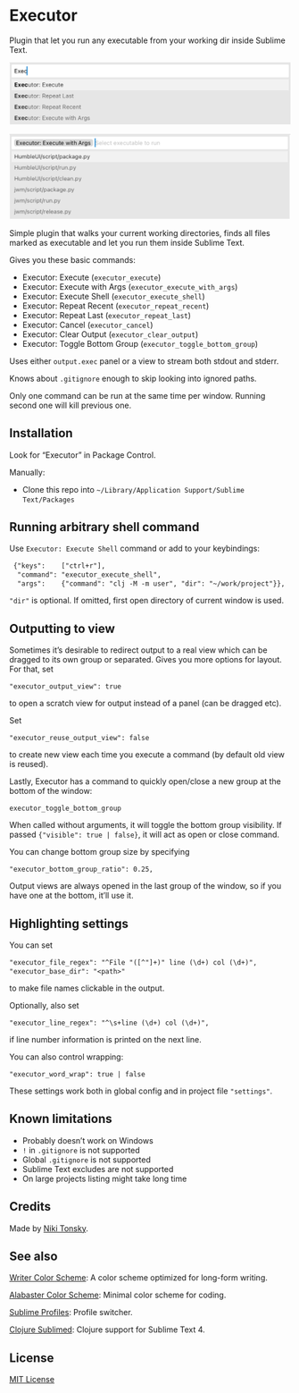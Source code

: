 # Executor

Plugin that let you run any executable from your working dir inside Sublime Text.

![](./screenshots/commands.png)

![](./screenshots/run.png)

Simple plugin that walks your current working directories, finds all files marked as executable and let you run them inside Sublime Text.

Gives you these basic commands:

- Executor: Execute (`executor_execute`)
- Executor: Execute with Args (`executor_execute_with_args`)
- Executor: Execute Shell (`executor_execute_shell`)
- Executor: Repeat Recent (`executor_repeat_recent`)
- Executor: Repeat Last (`executor_repeat_last`)
- Executor: Cancel (`executor_cancel`)
- Executor: Clear Output (`executor_clear_output`)
- Executor: Toggle Bottom Group (`executor_toggle_bottom_group`)

Uses either `output.exec` panel or a view to stream both stdout and stderr.

Knows about `.gitignore` enough to skip looking into ignored paths.

Only one command can be run at the same time per window. Running second one will kill previous one.

## Installation

Look for “Executor” in Package Control.

Manually:

- Clone this repo into `~/Library/Application Support/Sublime Text/Packages`

## Running arbitrary shell command

Use `Executor: Execute Shell` command or add to your keybindings:

```
 {"keys":    ["ctrl+r"],
  "command": "executor_execute_shell",
  "args":    {"command": "clj -M -m user", "dir": "~/work/project"}},
```

`"dir"` is optional. If omitted, first open directory of current window is used.

## Outputting to view

Sometimes it’s desirable to redirect output to a real view which can be dragged to its own group or separated. Gives you more options for layout. For that, set

```
"executor_output_view": true
```

to open a scratch view for output instead of a panel (can be dragged etc).

Set

```
"executor_reuse_output_view": false
```

to create new view each time you execute a command (by default old view is reused).

Lastly, Executor has a command to quickly open/close a new group at the bottom of the window:

```
executor_toggle_bottom_group
```

When called without arguments, it will toggle the bottom group visibility. If passed `{"visible": true | false}`, it will act as open or close command.

You can change bottom group size by specifying

```
"executor_bottom_group_ratio": 0.25,
```

Output views are always opened in the last group of the window, so if you have one at the bottom, it’ll use it.

## Highlighting settings

You can set

```
"executor_file_regex": "^File "([^"]+)" line (\d+) col (\d+)",
"executor_base_dir": "<path>"
```

to make file names clickable in the output.

Optionally, also set

```
"executor_line_regex": "^\s+line (\d+) col (\d+)",
```

if line number information is printed on the next line.

You can also control wrapping:

```
"executor_word_wrap": true | false
```

These settings work both in global config and in project file `"settings"`.

## Known limitations

- Probably doesn’t work on Windows
- `!` in `.gitignore` is not supported
- Global `.gitignore` is not supported
- Sublime Text excludes are not supported
- On large projects listing might take long time

## Credits

Made by [Niki Tonsky](https://twitter.com/nikitonsky).

## See also

[Writer Color Scheme](https://github.com/tonsky/sublime-scheme-writer): A color scheme optimized for long-form writing.

[Alabaster Color Scheme](https://github.com/tonsky/sublime-scheme-alabaster): Minimal color scheme for coding.

[Sublime Profiles](https://github.com/tonsky/sublime-profiles): Profile switcher.

[Clojure Sublimed](https://github.com/tonsky/clojure-sublimed):  Clojure support for Sublime Text 4.

## License

[MIT License](./LICENSE.txt)

